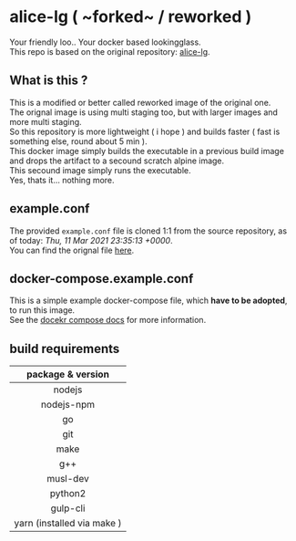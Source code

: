 # alice-lg ( ~forked~ / reworked ) #
Your friendly loo.. Your docker based lookingglass.  
This repo is based on the original repository: [alice-lg](https://github.com/alice-lg/alice-lg.git). 

## What is this ? ##
This is a modified or better called reworked image of the original one.  
The orignal image is using multi staging too, but with larger images and more multi staging.  
So this repository is more lightweight ( i hope ) and builds faster ( fast is something else, round about 5 min ).  
This docker image simply builds the executable in a previous build image and drops the artifact to a secound scratch alpine image.  
This secound image simply runs the executable.  
Yes, thats it... nothing more.  

## example.conf ##
The provided `example.conf` file is cloned 1:1 from the source repository, as of today: *Thu, 11 Mar 2021 23:35:13 +0000*.  
You can find the orignal file [here](https://github.com/alice-lg/alice-lg/blob/master/etc/alice-lg/alice.example.conf).  

## docker-compose.example.conf ##
This is a simple example docker-compose file, which **have to be adopted**, to run this image.  
See the [docekr compose docs](https://docs.docker.com/compose/) for more information.  

## build requirements ##
| package & version |
| :-----: |
| nodejs |
| nodejs-npm |
| go |
| git |
| make |
| g++ |
| musl-dev |
| python2 |
| gulp-cli |
| yarn (installed via make ) |
